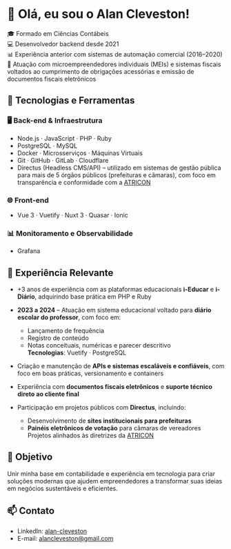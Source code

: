# 👋 Olá, eu sou o Alan Cleveston!

🎓 Formado em Ciências Contábeis  
💻 Desenvolvedor backend desde 2021  
📊 Experiência anterior com sistemas de automação comercial (2016–2020)  
📌 Atuação com microempreendedores individuais (MEIs) e sistemas fiscais voltados ao cumprimento de obrigações acessórias e emissão de documentos fiscais eletrônicos

## 🚀 Tecnologias e Ferramentas

### 🖥️ Back-end & Infraestrutura
- Node.js · JavaScript · PHP · Ruby  
- PostgreSQL · MySQL  
- Docker · Microsserviços · Máquinas Virtuais  
- Git · GitHub · GitLab · Cloudflare  
- Directus (Headless CMS/API) – utilizado em sistemas de gestão pública para mais de 5 órgãos públicos (prefeituras e câmaras), com foco em transparência e conformidade com a [ATRICON](https://radardatransparencia.atricon.org.br/)

### 🌐 Front-end
- Vue 3 · Vuetify · Nuxt 3 · Quasar · Ionic

### 📊 Monitoramento e Observabilidade
- Grafana

## 💼 Experiência Relevante

- +3 anos de experiência com as plataformas educacionais **i-Educar** e **i-Diário**, adquirindo base prática em PHP e Ruby

- **2023 a 2024** – Atuação em sistema educacional voltado para **diário escolar do professor**, com foco em:
  - Lançamento de frequência  
  - Registro de conteúdo  
  - Notas conceituais, numéricas e parecer descritivo  
  **Tecnologias**: Vuetify · PostgreSQL

- Criação e manutenção de **APIs e sistemas escaláveis e confiáveis**, com foco em boas práticas, versionamento e containers

- Experiência com **documentos fiscais eletrônicos** e **suporte técnico direto ao cliente final**

- Participação em projetos públicos com **Directus**, incluindo:
  - Desenvolvimento de **sites institucionais para prefeituras**
  - **Painéis eletrônicos de votação** para câmaras de vereadores  
  Projetos alinhados às diretrizes da [ATRICON](https://atricon.org.br/)

## 🎯 Objetivo

Unir minha base em contabilidade e experiência em tecnologia para criar soluções modernas que ajudem empreendedores a transformar suas ideias em negócios sustentáveis e eficientes.

## 📫 Contato

- LinkedIn: [alan-cleveston](https://www.linkedin.com/in/alan-cleveston)  
- E-mail: alancleveston@gmail.com
